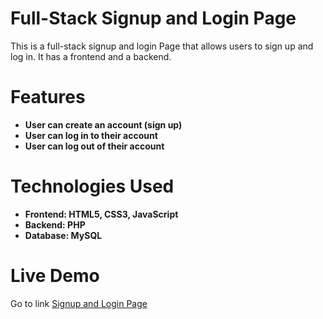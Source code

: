 # Full-Stack Signup and Login Page

This is a full-stack signup and login Page that allows users to sign up and log in. It has a frontend and a backend.

# Features

- **User can create an account (sign up)**
- **User can log in to their account**
- **User can log out of their account**


# Technologies Used

- **Frontend: HTML5, CSS3, JavaScript**
- **Backend: PHP**
- **Database: MySQL**


# Live Demo
Go to link [Signup and Login Page](https://chatter.free.nf/)